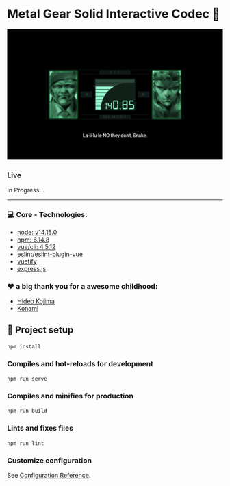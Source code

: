 # Metal Gear Solid Interactive Codec :iphone:
![Preview Screenshot](public/app-preview.png)

### Live 
In Progress...

---

### :computer: Core - Technologies:
* [node: v14.15.0](https://nodejs.org/de/download/)
* [npm: 6.14.8](https://nodejs.org/de/download/)
* [vue/cli: 4.5.12](https://cli.vuejs.org/)
* [eslint/eslint-plugin-vue](https://github.com/vuejs/eslint-plugin-vue)
* [vuetify](https://vuetifyjs.com/en/)
* [express.js](https://expressjs.com/)

### :heart: a big thank you for a awesome childhood:
* [Hideo Kojima](https://en.wikipedia.org/wiki/Hideo_Kojima)
* [Konami](https://en.wikipedia.org/wiki/Konami)

## :construction: Project setup
```
npm install
```

### Compiles and hot-reloads for development
```
npm run serve
```

### Compiles and minifies for production
```
npm run build
```

### Lints and fixes files
```
npm run lint
```

### Customize configuration
See [Configuration Reference](https://cli.vuejs.org/config/).
